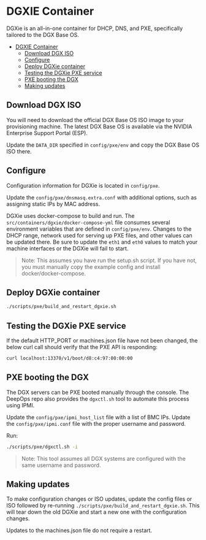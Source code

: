 # DGXIE Container

DGXie is an all-in-one container for DHCP, DNS, and PXE, specifically tailored to the DGX Base OS.

- [DGXIE Container](#dgxie-container)
  - [Download DGX ISO](#download-dgx-iso)
  - [Configure](#configure)
  - [Deploy DGXie container](#deploy-dgxie-container)
  - [Testing the DGXie PXE service](#testing-the-dgxie-pxe-service)
  - [PXE booting the DGX](#pxe-booting-the-dgx)
  - [Making updates](#making-updates)

## Download DGX ISO

You will need to download the official DGX Base OS ISO image to your provisioning machine. The latest DGX Base OS is available via the NVIDIA Enterprise Support Portal (ESP).

Update the `DATA_DIR` specified in `config/pxe/env` and copy the DGX Base OS ISO there.

## Configure

Configuration information for DGXie is located in `config/pxe`.

Update the `config/pxe/dnsmasq.extra.conf` with additional options, such as assigning static IPs by MAC address.

DGXie uses docker-compose to build and run. The `src/containers/dgxie/docker-compose-yml` file consumes several environment variables that are defined in `config/pxe/env`. Changes to the DHCP range, network used for serving up PXE files, and other values can be updated there. Be sure to update the `eth1` and `eth0` values to match your machine interfaces or the DGXie will fail to start.

> Note: This assumes you have run the setup.sh script. If you have not, you must manually copy the example config and install docker/docker-compose.

## Deploy DGXie container

```bash
./scripts/pxe/build_and_restart_dgxie.sh
```

## Testing the DGXie PXE service

If the default HTTP_PORT or machines.json file have not been changed, the below curl call should verify that the PXE API is responding:

```bash
curl localhost:13370/v1/boot/d8:c4:97:00:00:00
```

## PXE booting the DGX

The DGX servers can be PXE booted manually through the console. The DeepOps repo also provides the `dgxctl.sh` tool to automate this process using IPMI.

Update the `config/pxe/ipmi_host_list` file with a list of BMC IPs.
Update the `config/pxe/ipmi.conf` file with the proper username and password.

Run:

```bash
./scripts/pxe/dgxctl.sh -i
```

> Note: This tool assumes all DGX systems are configured with the same username and password.

## Making updates

To make configuration changes or ISO updates, update the config files or ISO followed by re-running `./scripts/pxe/build_and_restart_dgxie.sh`. This will tear down the old DGXie and start a new one with the configuration changes.

Updates to the machines.json file do not require a restart.
